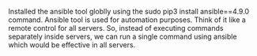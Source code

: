 Installed the ansible tool globlly using the sudo pip3 install ansible==4.9.0 command. Ansible tool is used for automation purposes. Think of it like a remote control for all servers. So, instead of executing commands separately inside servers, we can run a single command using ansible which would be effective in all servers.